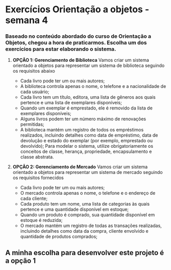 # Exercícios Orientação a objetos - semana 4

### Baseado no conteúdo abordado do curso de Orientação a Objetos, chegou a hora de praticarmos. Escolha um dos exercícios para estar elaborando o sistema.

1. **OPÇÃO 1: Gerenciamento de Biblioteca**
    Vamos criar um sistema orientado a objetos para representar um sistema de biblioteca seguindo os requisitos abaixo
    - Cada livro pode ter um ou mais autores;
    - A biblioteca controla apenas o nome, o telefone e a nacionalidade de cada usuário;
    - Cada livro tem um título, editora, uma lista de gêneros aos quais pertence e uma lista de exemplares disponíveis;
    - Quando um exemplar é emprestado, ele é removido da lista de exemplares disponíveis;
    - Alguns livros podem ter um número máximo de renovações permitidas; 
    - A biblioteca mantém um registro de todos os empréstimos realizados, incluindo detalhes como data de empréstimo, data de devolução e estado do exemplar (por exemplo, emprestado ou devolvido);
    Para modelar o sistema, utilize obrigatoriamente os conceitos de classe, herança, propriedade, encapsulamento e classe abstrata.

2. **OPÇÃO 2: Gerenciamento de Mercado**
    Vamos criar um sistema orientado a objetos para representar um sistema de mercado seguindo os requisitos fornecidos
    - Cada livro pode ter um ou mais autores;
    - O mercado controla apenas o nome, o telefone e o endereço de cada cliente;
    - Cada produto tem um nome, uma lista de categorias às quais pertence e uma quantidade disponível em estoque;
    - Quando um produto é comprado, sua quantidade disponível em estoque é reduzida;
    - O mercado mantém um registro de todas as transações realizadas, incluindo detalhes como data da compra, cliente envolvido e quantidade de produtos comprados;
  
## A minha **escolha** para desenvolver este projeto **é a opção 1**
